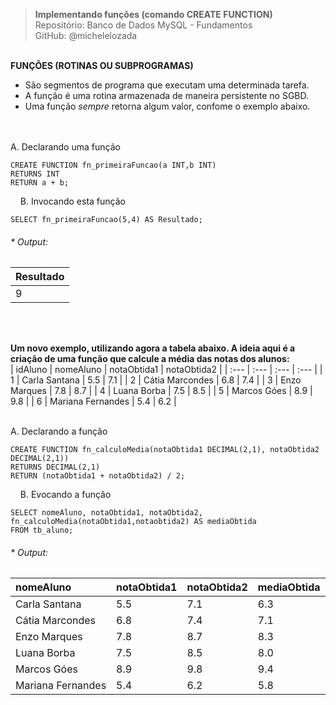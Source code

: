 > **Implementando funções (comando CREATE FUNCTION)**  
> Repositório: Banco de Dados MySQL - Fundamentos  
> GitHub: @michelelozada
&nbsp;
     
&nbsp;  
**FUNÇÕES (ROTINAS OU SUBPROGRAMAS)**  
- São segmentos de programa que executam uma determinada tarefa.   
- A função é uma rotina armazenada de maneira persistente no SGBD.   
- Uma função *sempre* retorna algum valor, confome o exemplo abaixo.  
&nbsp;
     
&nbsp;  
A. Declarando uma função
```mysql
CREATE FUNCTION fn_primeiraFuncao(a INT,b INT)
RETURNS INT
RETURN a + b;
```
&nbsp;
&nbsp;
B. Invocando esta função
```mysql
SELECT fn_primeiraFuncao(5,4) AS Resultado; 
```
###### * Output:  
| Resultado |
| :---      |
| 9			|

&nbsp;
     
&nbsp;  
**Um novo exemplo, utilizando agora a tabela abaixo. A ideia aqui é a criação de uma função que calcule a média das notas dos alunos:**    
| idAluno | nomeAluno         | notaObtida1 | notaObtida2 |
| :---    | :---              | :---        | :---        |
| 1	      | Carla Santana	  | 5.5	        | 7.1         |
| 2	      | Cátia Marcondes	  | 6.8	        | 7.4         |
| 3	      | Enzo Marques	  | 7.8	        | 8.7         |
| 4	      | Luana Borba	      | 7.5	        | 8.5         | 
| 5	      | Marcos Góes	      | 8.9	        | 9.8         |
| 6	      | Mariana Fernandes |	5.4	        | 6.2         |

&nbsp;
&nbsp;  
A. Declarando a função
```mysql
CREATE FUNCTION fn_calculoMedia(notaObtida1 DECIMAL(2,1), notaObtida2 DECIMAL(2,1))
RETURNS DECIMAL(2,1)
RETURN (notaObtida1 + notaObtida2) / 2;
```
&nbsp;
&nbsp;
B. Evocando a função
```mysql
SELECT nomeAluno, notaObtida1, notaObtida2, fn_calculoMedia(notaObtida1,notaobtida2) AS mediaObtida
FROM tb_aluno;
```
###### * Output:  
| nomeAluno         | notaObtida1   | notaObtida2 | mediaObtida |
| :---              | :---          | :---        | :---        |
| Carla Santana	    | 5.5	        | 7.1         | 6.3			|
| Cátia Marcondes   | 6.8	        | 7.4         | 7.1			|
| Enzo Marques	    | 7.8	        | 8.7         | 8.3			|
| Luana Borba	    | 7.5	        | 8.5         | 8.0			|
| Marcos Góes	    | 8.9	        | 9.8         | 9.4			|
| Mariana Fernandes | 5.4	        | 6.2         | 5.8			|